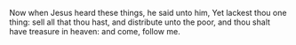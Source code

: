 Now when Jesus heard these things, he said unto him, Yet lackest thou one thing: sell all that thou hast, and distribute unto the poor, and thou shalt have treasure in heaven: and come, follow me.
